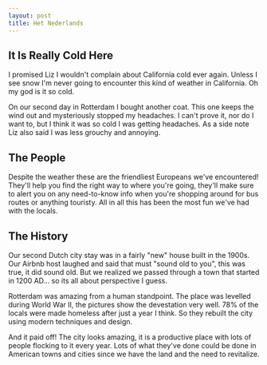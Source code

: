 ```yaml
---
layout: post
title: Het Nederlands 
---
```


## It Is Really Cold Here
I promised Liz I wouldn't complain about California cold ever again.  Unless I see snow I'm never going to encounter this kind of weather in California.  Oh my god is it so cold.

On our second day in Rotterdam I bought another coat.  This one keeps the wind out and mysteriously stopped my headaches.  I can't prove it, nor do I want to, but I think it was so cold I was getting headaches.  As a side note Liz also said I was less grouchy and annoying.

## The People
Despite the weather these are the friendliest Europeans we've encountered!  They'll help you find the right way to where you're going, they'll make sure to alert you on any need-to-know info when you're shopping around for bus routes or anything touristy.  All in all this has been the most fun we've had with the locals.

## The History
Our second Dutch city stay was in a fairly "new" house built in the 1900s.  Our Airbnb host laughed and said that must "sound old to you", this was true, it did sound old.  But we realized we passed through a town that started in 1200 AD... so its all about perspective I guess.

Rotterdam was amazing from a human standpoint.  The place was levelled during World War II, the pictures show the devestation very well.  78% of the locals were made homeless after just a year I think.  So they rebuilt the city using modern techniques and design.

And it paid off!  The city looks amazing, it is a productive place with lots of people flocking to it every year.  Lots of what they've done could be done in American towns and cities since we have the land and the need to revitalize.
